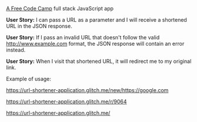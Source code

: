 <a target="_blank" href="https://www.freecodecamp.org/challenges/url-shortener-microservice">A Free Code Camp</a> full stack JavaScript app

<strong>User Story:</strong> I can pass a URL as a parameter and I will receive a shortened URL in the JSON response.

<strong>User Story:</strong> If I pass an invalid URL that doesn't follow the valid http://www.example.com format, the JSON response will contain an error instead.

<strong>User Story:</strong> When I visit that shortened URL, it will redirect me to my original link.

Example of usage:

https://url-shortener-application.glitch.me/new/https://google.com

https://url-shortener-application.glitch.me/r/9064


https://url-shortener-application.glitch.me/
